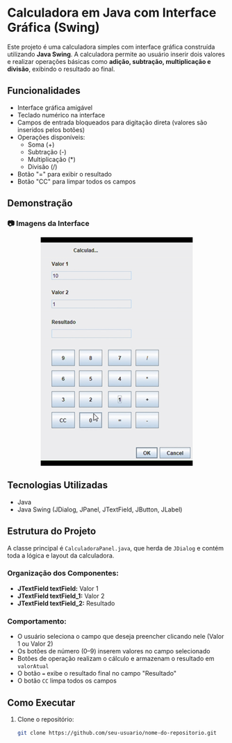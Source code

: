 # Calculadora em Java com Interface Gráfica (Swing)

Este projeto é uma calculadora simples com interface gráfica construída utilizando **Java Swing**. A calculadora permite ao usuário inserir dois valores e realizar operações básicas como **adição, subtração, multiplicação e divisão**, exibindo o resultado ao final.

## Funcionalidades

- Interface gráfica amigável
- Teclado numérico na interface
- Campos de entrada bloqueados para digitação direta (valores são inseridos pelos botões)
- Operações disponíveis:
  - Soma (+)
  - Subtração (-)
  - Multiplicação (*)
  - Divisão (/)
- Botão "=" para exibir o resultado
- Botão "CC" para limpar todos os campos

## Demonstração

### 📷 Imagens da Interface

<p align="center">
  <img src="./assets/calculadorashowcase.gif" alt="GIF da Calculadora" width="350"/>
</p>

## Tecnologias Utilizadas

- Java
- Java Swing (JDialog, JPanel, JTextField, JButton, JLabel)

## Estrutura do Projeto

A classe principal é `CalculadoraPanel.java`, que herda de `JDialog` e contém toda a lógica e layout da calculadora.

### Organização dos Componentes:

- **JTextField textField:** Valor 1
- **JTextField textField_1:** Valor 2
- **JTextField textField_2:** Resultado

### Comportamento:

- O usuário seleciona o campo que deseja preencher clicando nele (Valor 1 ou Valor 2)
- Os botões de número (0–9) inserem valores no campo selecionado
- Botões de operação realizam o cálculo e armazenam o resultado em `valorAtual`
- O botão `=` exibe o resultado final no campo "Resultado"
- O botão `CC` limpa todos os campos

## Como Executar

1. Clone o repositório:
   ```bash
   git clone https://github.com/seu-usuario/nome-do-repositorio.git
